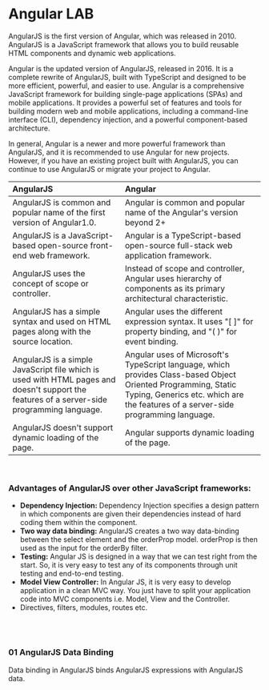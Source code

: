 # Angular LAB

AngularJS is the first version of Angular, which was released in 2010. AngularJS is a JavaScript framework that allows you to build reusable HTML components and dynamic web applications.

Angular is the updated version of AngularJS, released in 2016. It is a complete rewrite of AngularJS, built with TypeScript and designed to be more efficient, powerful, and easier to use. Angular is a comprehensive JavaScript framework for building single-page applications (SPAs) and mobile applications. It provides a powerful set of features and tools for building modern web and mobile applications, including a command-line interface (CLI), dependency injection, and a powerful component-based architecture.

In general, Angular is a newer and more powerful framework than AngularJS, and it is recommended to use Angular for new projects. However, if you have an existing project built with AngularJS, you can continue to use AngularJS or migrate your project to Angular.

| AngularJS                                                    | Angular                                                      |
| :----------------------------------------------------------- | :----------------------------------------------------------- |
| AngularJS is common and popular name of the first version of Angular1.0. | Angular is common and popular name of the Angular's version beyond 2+ |
| AngularJS is a JavaScript-based open-source front-end web framework. | Angular is a TypeScript-based open-source full-stack web application framework. |
| AngularJS uses the concept of scope or controller.           | Instead of scope and controller, Angular uses hierarchy of components as its primary architectural characteristic. |
| AngularJS has a simple syntax and used on HTML pages along with the source location. | Angular uses the different expression syntax. It uses "[ ]" for property binding, and "( )" for event binding. |
| AngularJS is a simple JavaScript file which is used with HTML pages and doesn't support the features of a server-side programming language. | Angular uses of Microsoft's TypeScript language, which provides Class-based Object Oriented Programming, Static Typing, Generics etc. which are the features of a server-side programming language. |
| AngularJS doesn't support dynamic loading of the page.       | Angular supports dynamic loading of the page.                |

<br/>

### Advantages of AngularJS over other JavaScript frameworks:

- **Dependency Injection:** Dependency Injection specifies a design pattern in which components are given their dependencies instead of hard coding them within the component.
- **Two way data binding:** AngularJS creates a two way data-binding between the select element and the orderProp model. orderProp is then used as the input for the orderBy filter.
- **Testing:** Angular JS is designed in a way that we can test right from the start. So, it is very easy to test any of its components through unit testing and end-to-end testing.
- **Model View Controller:** In Angular JS, it is very easy to develop application in a clean MVC way. You just have to split your application code into MVC components i.e. Model, View and the Controller.
- Directives, filters, modules, routes etc.

<br/>

<br/>

### 01 AngularJS Data Binding

Data binding in AngularJS binds AngularJS expressions with AngularJS data.
